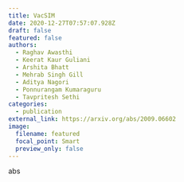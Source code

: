 ```yaml
---
title: VacSIM
date: 2020-12-27T07:57:07.928Z
draft: false
featured: false
authors:
  - Raghav Awasthi
  - Keerat Kaur Guliani
  - Arshita Bhatt
  - Mehrab Singh Gill
  - Aditya Nagori
  - Ponnurangam Kumaraguru
  - Tavpritesh Sethi
categories:
  - publication
external_link: https://arxiv.org/abs/2009.06602
image:
  filename: featured
  focal_point: Smart
  preview_only: false
---
```

abs